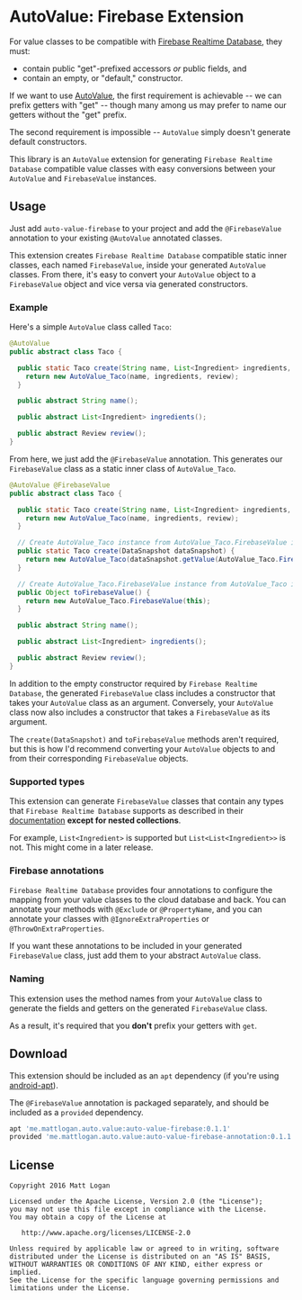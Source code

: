 AutoValue: Firebase Extension
========

For value classes to be compatible with [Firebase Realtime Database], they must:

- contain public "get"-prefixed accessors *or* public fields, and
- contain an empty, or "default," constructor.

If we want to use [AutoValue], the first requirement is achievable -- we can prefix getters with "get" -- though many among us may prefer to name our getters without the "get" prefix.

The second requirement is impossible -- `AutoValue` simply doesn't generate default constructors.

This library is an `AutoValue` extension for generating `Firebase Realtime Database` compatible value classes with easy conversions between your `AutoValue` and `FirebaseValue` instances.

Usage
-----

Just add `auto-value-firebase` to your project and add the `@FirebaseValue` annotation to your existing `@AutoValue` annotated classes.

This extension creates `Firebase Realtime Database` compatible static inner classes, each named `FirebaseValue`, inside your generated `AutoValue` classes. From there, it's easy to convert your `AutoValue` object to a `FirebaseValue` object and vice versa via generated constructors.

### Example

Here's a simple `AutoValue` class called `Taco`:

```java
@AutoValue
public abstract class Taco {

  public static Taco create(String name, List<Ingredient> ingredients, Review review) {
    return new AutoValue_Taco(name, ingredients, review);
  }

  public abstract String name();

  public abstract List<Ingredient> ingredients();

  public abstract Review review();
}
```

From here, we just add the `@FirebaseValue` annotation. This generates our `FirebaseValue` class as a static inner class of `AutoValue_Taco`.

```java
@AutoValue @FirebaseValue
public abstract class Taco {

  public static Taco create(String name, List<Ingredient> ingredients, Review review) {
    return new AutoValue_Taco(name, ingredients, review);
  }

  // Create AutoValue_Taco instance from AutoValue_Taco.FirebaseValue instance
  public static Taco create(DataSnapshot dataSnapshot) {
    return new AutoValue_Taco(dataSnapshot.getValue(AutoValue_Taco.FirebaseValue.class));
  }

  // Create AutoValue_Taco.FirebaseValue instance from AutoValue_Taco instance
  public Object toFirebaseValue() {
    return new AutoValue_Taco.FirebaseValue(this);
  }

  public abstract String name();

  public abstract List<Ingredient> ingredients();

  public abstract Review review();
}
```

In addition to the empty constructor required by `Firebase Realtime Database`, the generated `FirebaseValue` class includes a constructor that takes your `AutoValue` class as an argument. Conversely, your `AutoValue` class now also includes a constructor that takes a `FirebaseValue` as its argument.

The `create(DataSnapshot)` and `toFirebaseValue` methods aren't required, but this is how I'd recommend converting your `AutoValue` objects to and from their corresponding `FirebaseValue` objects.

### Supported types

This extension can generate `FirebaseValue` classes that contain any types that `Firebase Realtime Database` supports as described in their [documentation] **except for nested collections**.

For example, `List<Ingredient>` is supported but `List<List<Ingredient>>` is not. This might come in a later release.

### Firebase annotations

`Firebase Realtime Database` provides four annotations to configure the mapping from your value classes to the cloud database and back. You can annotate your methods with `@Exclude` or `@PropertyName`, and you can annotate your classes with `@IgnoreExtraProperties` or `@ThrowOnExtraProperties`.

If you want these annotations to be included in your generated `FirebaseValue` class, just add them to your abstract `AutoValue` class.

### Naming

This extension uses the method names from your `AutoValue` class to generate the fields and getters on the generated `FirebaseValue` class.

As a result, it's required that you **don't** prefix your getters with `get`.


Download
--------

This extension should be included as an `apt` dependency (if you're using [android-apt]).

The `@FirebaseValue` annotation is packaged separately, and should be included as a `provided` dependency.

```groovy
apt 'me.mattlogan.auto.value:auto-value-firebase:0.1.1'
provided 'me.mattlogan.auto.value:auto-value-firebase-annotation:0.1.1'
```


License
-------

    Copyright 2016 Matt Logan

    Licensed under the Apache License, Version 2.0 (the "License");
    you may not use this file except in compliance with the License.
    You may obtain a copy of the License at

       http://www.apache.org/licenses/LICENSE-2.0

    Unless required by applicable law or agreed to in writing, software
    distributed under the License is distributed on an "AS IS" BASIS,
    WITHOUT WARRANTIES OR CONDITIONS OF ANY KIND, either express or implied.
    See the License for the specific language governing permissions and
    limitations under the License.


 [AutoValue]: https://github.com/google/auto/tree/master/value
 [Firebase Realtime Database]: https://firebase.google.com/docs/database/
 [android-apt]: https://bitbucket.org/hvisser/android-apt
 [documentation]: https://firebase.google.com/docs/database/android/save-data
